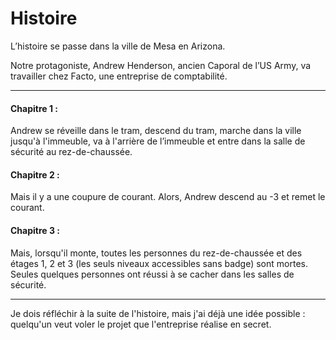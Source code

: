 ﻿# Histoire

L’histoire se passe dans la ville de Mesa en Arizona.

Notre protagoniste, Andrew Henderson, ancien Caporal de l’US Army, va travailler chez Facto, une entreprise de comptabilité.

***

#### Chapitre 1 : 
Andrew se réveille dans le tram, descend du tram, marche dans la ville jusqu'à l'immeuble, va à l'arrière de l’immeuble et entre dans la salle de sécurité au rez-de-chaussée.

#### Chapitre 2 :
Mais il y a une coupure de courant. Alors, Andrew descend au -3 et remet le courant.

#### Chapitre 3 :
Mais, lorsqu'il monte, toutes les personnes du rez-de-chaussée et des étages 1, 2 et 3 (les seuls niveaux accessibles sans badge) sont mortes. Seules quelques personnes ont réussi à se cacher dans les salles de sécurité.

***

Je dois réfléchir à la suite de l'histoire, mais j'ai déjà une idée possible : quelqu'un veut voler le projet que l'entreprise réalise en secret.
